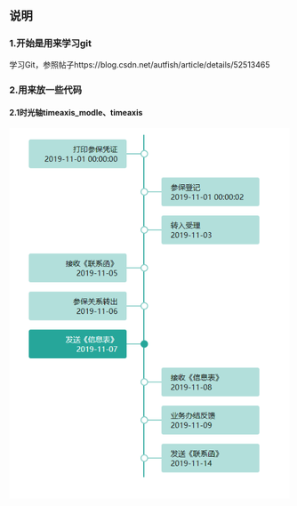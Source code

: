 ## 说明
### 1.开始是用来学习git
学习Git，参照帖子https://blog.csdn.net/autfish/article/details/52513465

### 2.用来放一些代码
#### 2.1时光轴timeaxis_modle、timeaxis

![1584680513717](readme.assets/1584680513717.png)